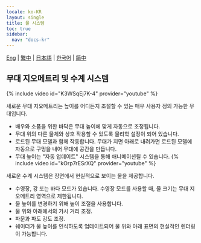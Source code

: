 ```yaml
---
locale: ko-KR
layout: single
title: 물 시스템
toc: true
sidebar:
  nav: "docs-kr"
---
```

[Eng](/dancexr/features/water_system) | [繁中](/tw/dancexr/features/water_system) | [日本語](/jp/dancexr/features/water_system) | [한국어](/kr/dancexr/features/water_system) | [简中](/zh/dancexr/features/water_system)

## 무대 지오메트리 및 수계 시스템
{% include video id="K3WSqEj7K-4" provider="youtube" %}

새로운 무대 지오메트리는 높이를 어디든지 조절할 수 있는 매우 사용자 정의 가능한 무대입니다.
* 배우와 소품을 위한 바닥은 무대 높이에 맞게 자동으로 조정됩니다.
* 무대 위의 다른 물체와 상호 작용할 수 있도록 물리학 설정이 되어 있습니다.
* 로드된 무대 모델과 함께 작동합니다. 무대가 지면 아래로 내려가면 로드된 모델에 자동으로 구멍을 내어 무대에 공간을 만듭니다.
* 무대 높이는 "자동 업데이트" 시스템을 통해 애니메이션될 수 있습니다.
{% include video id="kOrp7rESrXQ" provider="youtube" %}

새로운 수계 시스템은 장면에서 현실적으로 보이는 물을 제공합니다.
* 수영장, 강 또는 바다 모드가 있습니다. 수영장 모드를 사용할 때, 물 크기는 무대 지오메트리 영역으로 제한됩니다.
* 물 높이를 변경하기 위해 높이 조절을 사용합니다.
* 물 위와 아래에서의 가시 거리 조정.
* 파문과 파도 강도 조정.
* 쉐이더가 물 높이를 인식하도록 업데이트되어 물 위와 아래 표면의 현실적인 렌더링이 가능합니다.